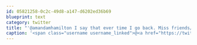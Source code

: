 ```yaml
---
id: 05821258-0c2c-49d8-a147-d6202ed36b69
blueprint: text
category: twitter
title: "'@amandamhamilton I say that ever time I go back. Miss friends/family but would never move back"
caption: '<span class="username username_linked">@<a href="https://twitter.com/amandamhamilton" title="Amanda Hamilton">amandamhamilton</a></span> I say that ever time I go back. Miss friends/family but would never move back'
---
```

